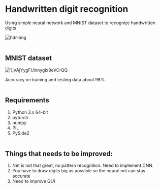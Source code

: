 # Handwritten digit recognition
Using simple neural network and MNIST dataset to recognize handwritten digits

![hdr-img](https://user-images.githubusercontent.com/54076398/74993823-8727c680-544c-11ea-96d4-c656e70c54b3.jpg) 
</br></br>

## MNIST dataset
![1_VAjYygFUinnygIx9eVCrQQ](https://user-images.githubusercontent.com/54076398/74888444-3ba6e700-537e-11ea-97ec-f46c84f3f317.png) 

Accuracy on training and testing data about 98%
</br></br>

## Requirements
1. Python 3.x 64-bit
2. pytorch
3. numpy
4. PIL
5. PySide2
<br /><br />

## Things that needs to be improved:
1. Net is not that great, no pattern recognition. Need to implement CNN.
2. You have to draw digits big as possible so the neural net can stay accurate
3. Need to improve GUI
